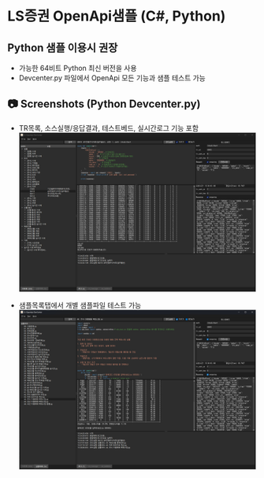 ﻿# LS증권 OpenApi샘플 (C#, Python)

## Python 샘플 이용시 권장
- 가능한 64비트 Python 최신 버전을 사용
- Devcenter.py 파일에서 OpenApi 모든 기능과 샘플 테스트 가능

## 📷 Screenshots (Python Devcenter.py)
* TR목록, 소스실행/응답결과, 테스트베드, 실시간로그 기능 포함
![](./img/run-001.png)

* 샘플목록탭에서 개별 샘플파일 테스트 가능
![](./img/run-002.png)
